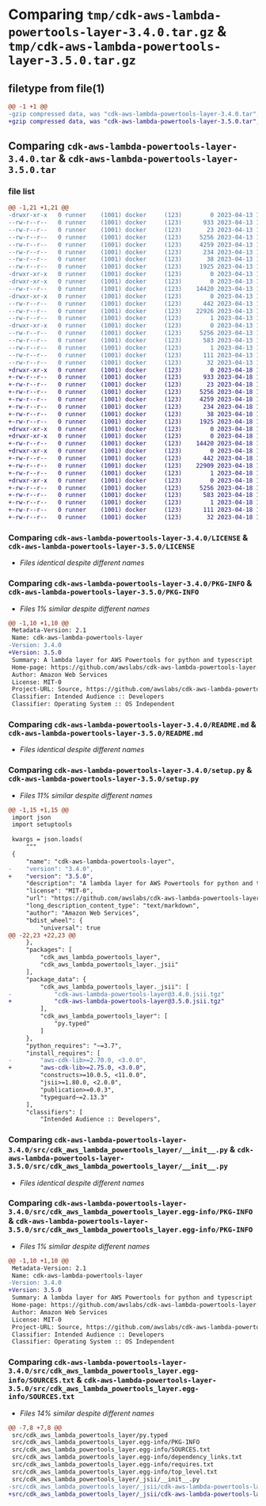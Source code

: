 # Comparing `tmp/cdk-aws-lambda-powertools-layer-3.4.0.tar.gz` & `tmp/cdk-aws-lambda-powertools-layer-3.5.0.tar.gz`

## filetype from file(1)

```diff
@@ -1 +1 @@
-gzip compressed data, was "cdk-aws-lambda-powertools-layer-3.4.0.tar", last modified: Thu Apr 13 12:26:21 2023, max compression
+gzip compressed data, was "cdk-aws-lambda-powertools-layer-3.5.0.tar", last modified: Tue Apr 18 13:15:41 2023, max compression
```

## Comparing `cdk-aws-lambda-powertools-layer-3.4.0.tar` & `cdk-aws-lambda-powertools-layer-3.5.0.tar`

### file list

```diff
@@ -1,21 +1,21 @@
-drwxr-xr-x   0 runner    (1001) docker     (123)        0 2023-04-13 12:26:21.864581 cdk-aws-lambda-powertools-layer-3.4.0/
--rw-r--r--   0 runner    (1001) docker     (123)      933 2023-04-13 12:26:00.000000 cdk-aws-lambda-powertools-layer-3.4.0/LICENSE
--rw-r--r--   0 runner    (1001) docker     (123)       23 2023-04-13 12:26:00.000000 cdk-aws-lambda-powertools-layer-3.4.0/MANIFEST.in
--rw-r--r--   0 runner    (1001) docker     (123)     5256 2023-04-13 12:26:21.864581 cdk-aws-lambda-powertools-layer-3.4.0/PKG-INFO
--rw-r--r--   0 runner    (1001) docker     (123)     4259 2023-04-13 12:26:00.000000 cdk-aws-lambda-powertools-layer-3.4.0/README.md
--rw-r--r--   0 runner    (1001) docker     (123)      234 2023-04-13 12:26:00.000000 cdk-aws-lambda-powertools-layer-3.4.0/pyproject.toml
--rw-r--r--   0 runner    (1001) docker     (123)       38 2023-04-13 12:26:21.864581 cdk-aws-lambda-powertools-layer-3.4.0/setup.cfg
--rw-r--r--   0 runner    (1001) docker     (123)     1925 2023-04-13 12:26:00.000000 cdk-aws-lambda-powertools-layer-3.4.0/setup.py
-drwxr-xr-x   0 runner    (1001) docker     (123)        0 2023-04-13 12:26:21.860581 cdk-aws-lambda-powertools-layer-3.4.0/src/
-drwxr-xr-x   0 runner    (1001) docker     (123)        0 2023-04-13 12:26:21.864581 cdk-aws-lambda-powertools-layer-3.4.0/src/cdk_aws_lambda_powertools_layer/
--rw-r--r--   0 runner    (1001) docker     (123)    14420 2023-04-13 12:26:00.000000 cdk-aws-lambda-powertools-layer-3.4.0/src/cdk_aws_lambda_powertools_layer/__init__.py
-drwxr-xr-x   0 runner    (1001) docker     (123)        0 2023-04-13 12:26:21.864581 cdk-aws-lambda-powertools-layer-3.4.0/src/cdk_aws_lambda_powertools_layer/_jsii/
--rw-r--r--   0 runner    (1001) docker     (123)      442 2023-04-13 12:26:00.000000 cdk-aws-lambda-powertools-layer-3.4.0/src/cdk_aws_lambda_powertools_layer/_jsii/__init__.py
--rw-r--r--   0 runner    (1001) docker     (123)    22926 2023-04-13 12:26:00.000000 cdk-aws-lambda-powertools-layer-3.4.0/src/cdk_aws_lambda_powertools_layer/_jsii/cdk-aws-lambda-powertools-layer@3.4.0.jsii.tgz
--rw-r--r--   0 runner    (1001) docker     (123)        1 2023-04-13 12:26:00.000000 cdk-aws-lambda-powertools-layer-3.4.0/src/cdk_aws_lambda_powertools_layer/py.typed
-drwxr-xr-x   0 runner    (1001) docker     (123)        0 2023-04-13 12:26:21.864581 cdk-aws-lambda-powertools-layer-3.4.0/src/cdk_aws_lambda_powertools_layer.egg-info/
--rw-r--r--   0 runner    (1001) docker     (123)     5256 2023-04-13 12:26:21.000000 cdk-aws-lambda-powertools-layer-3.4.0/src/cdk_aws_lambda_powertools_layer.egg-info/PKG-INFO
--rw-r--r--   0 runner    (1001) docker     (123)      583 2023-04-13 12:26:21.000000 cdk-aws-lambda-powertools-layer-3.4.0/src/cdk_aws_lambda_powertools_layer.egg-info/SOURCES.txt
--rw-r--r--   0 runner    (1001) docker     (123)        1 2023-04-13 12:26:21.000000 cdk-aws-lambda-powertools-layer-3.4.0/src/cdk_aws_lambda_powertools_layer.egg-info/dependency_links.txt
--rw-r--r--   0 runner    (1001) docker     (123)      111 2023-04-13 12:26:21.000000 cdk-aws-lambda-powertools-layer-3.4.0/src/cdk_aws_lambda_powertools_layer.egg-info/requires.txt
--rw-r--r--   0 runner    (1001) docker     (123)       32 2023-04-13 12:26:21.000000 cdk-aws-lambda-powertools-layer-3.4.0/src/cdk_aws_lambda_powertools_layer.egg-info/top_level.txt
+drwxr-xr-x   0 runner    (1001) docker     (123)        0 2023-04-18 13:15:41.269545 cdk-aws-lambda-powertools-layer-3.5.0/
+-rw-r--r--   0 runner    (1001) docker     (123)      933 2023-04-18 13:15:25.000000 cdk-aws-lambda-powertools-layer-3.5.0/LICENSE
+-rw-r--r--   0 runner    (1001) docker     (123)       23 2023-04-18 13:15:25.000000 cdk-aws-lambda-powertools-layer-3.5.0/MANIFEST.in
+-rw-r--r--   0 runner    (1001) docker     (123)     5256 2023-04-18 13:15:41.269545 cdk-aws-lambda-powertools-layer-3.5.0/PKG-INFO
+-rw-r--r--   0 runner    (1001) docker     (123)     4259 2023-04-18 13:15:25.000000 cdk-aws-lambda-powertools-layer-3.5.0/README.md
+-rw-r--r--   0 runner    (1001) docker     (123)      234 2023-04-18 13:15:25.000000 cdk-aws-lambda-powertools-layer-3.5.0/pyproject.toml
+-rw-r--r--   0 runner    (1001) docker     (123)       38 2023-04-18 13:15:41.269545 cdk-aws-lambda-powertools-layer-3.5.0/setup.cfg
+-rw-r--r--   0 runner    (1001) docker     (123)     1925 2023-04-18 13:15:25.000000 cdk-aws-lambda-powertools-layer-3.5.0/setup.py
+drwxr-xr-x   0 runner    (1001) docker     (123)        0 2023-04-18 13:15:41.265545 cdk-aws-lambda-powertools-layer-3.5.0/src/
+drwxr-xr-x   0 runner    (1001) docker     (123)        0 2023-04-18 13:15:41.269545 cdk-aws-lambda-powertools-layer-3.5.0/src/cdk_aws_lambda_powertools_layer/
+-rw-r--r--   0 runner    (1001) docker     (123)    14420 2023-04-18 13:15:25.000000 cdk-aws-lambda-powertools-layer-3.5.0/src/cdk_aws_lambda_powertools_layer/__init__.py
+drwxr-xr-x   0 runner    (1001) docker     (123)        0 2023-04-18 13:15:41.269545 cdk-aws-lambda-powertools-layer-3.5.0/src/cdk_aws_lambda_powertools_layer/_jsii/
+-rw-r--r--   0 runner    (1001) docker     (123)      442 2023-04-18 13:15:25.000000 cdk-aws-lambda-powertools-layer-3.5.0/src/cdk_aws_lambda_powertools_layer/_jsii/__init__.py
+-rw-r--r--   0 runner    (1001) docker     (123)    22909 2023-04-18 13:15:25.000000 cdk-aws-lambda-powertools-layer-3.5.0/src/cdk_aws_lambda_powertools_layer/_jsii/cdk-aws-lambda-powertools-layer@3.5.0.jsii.tgz
+-rw-r--r--   0 runner    (1001) docker     (123)        1 2023-04-18 13:15:25.000000 cdk-aws-lambda-powertools-layer-3.5.0/src/cdk_aws_lambda_powertools_layer/py.typed
+drwxr-xr-x   0 runner    (1001) docker     (123)        0 2023-04-18 13:15:41.269545 cdk-aws-lambda-powertools-layer-3.5.0/src/cdk_aws_lambda_powertools_layer.egg-info/
+-rw-r--r--   0 runner    (1001) docker     (123)     5256 2023-04-18 13:15:41.000000 cdk-aws-lambda-powertools-layer-3.5.0/src/cdk_aws_lambda_powertools_layer.egg-info/PKG-INFO
+-rw-r--r--   0 runner    (1001) docker     (123)      583 2023-04-18 13:15:41.000000 cdk-aws-lambda-powertools-layer-3.5.0/src/cdk_aws_lambda_powertools_layer.egg-info/SOURCES.txt
+-rw-r--r--   0 runner    (1001) docker     (123)        1 2023-04-18 13:15:41.000000 cdk-aws-lambda-powertools-layer-3.5.0/src/cdk_aws_lambda_powertools_layer.egg-info/dependency_links.txt
+-rw-r--r--   0 runner    (1001) docker     (123)      111 2023-04-18 13:15:41.000000 cdk-aws-lambda-powertools-layer-3.5.0/src/cdk_aws_lambda_powertools_layer.egg-info/requires.txt
+-rw-r--r--   0 runner    (1001) docker     (123)       32 2023-04-18 13:15:41.000000 cdk-aws-lambda-powertools-layer-3.5.0/src/cdk_aws_lambda_powertools_layer.egg-info/top_level.txt
```

### Comparing `cdk-aws-lambda-powertools-layer-3.4.0/LICENSE` & `cdk-aws-lambda-powertools-layer-3.5.0/LICENSE`

 * *Files identical despite different names*

### Comparing `cdk-aws-lambda-powertools-layer-3.4.0/PKG-INFO` & `cdk-aws-lambda-powertools-layer-3.5.0/PKG-INFO`

 * *Files 1% similar despite different names*

```diff
@@ -1,10 +1,10 @@
 Metadata-Version: 2.1
 Name: cdk-aws-lambda-powertools-layer
-Version: 3.4.0
+Version: 3.5.0
 Summary: A lambda layer for AWS Powertools for python and typescript
 Home-page: https://github.com/awslabs/cdk-aws-lambda-powertools-layer.git
 Author: Amazon Web Services
 License: MIT-0
 Project-URL: Source, https://github.com/awslabs/cdk-aws-lambda-powertools-layer.git
 Classifier: Intended Audience :: Developers
 Classifier: Operating System :: OS Independent
```

### Comparing `cdk-aws-lambda-powertools-layer-3.4.0/README.md` & `cdk-aws-lambda-powertools-layer-3.5.0/README.md`

 * *Files identical despite different names*

### Comparing `cdk-aws-lambda-powertools-layer-3.4.0/setup.py` & `cdk-aws-lambda-powertools-layer-3.5.0/setup.py`

 * *Files 11% similar despite different names*

```diff
@@ -1,15 +1,15 @@
 import json
 import setuptools
 
 kwargs = json.loads(
     """
 {
     "name": "cdk-aws-lambda-powertools-layer",
-    "version": "3.4.0",
+    "version": "3.5.0",
     "description": "A lambda layer for AWS Powertools for python and typescript",
     "license": "MIT-0",
     "url": "https://github.com/awslabs/cdk-aws-lambda-powertools-layer.git",
     "long_description_content_type": "text/markdown",
     "author": "Amazon Web Services",
     "bdist_wheel": {
         "universal": true
@@ -22,23 +22,23 @@
     },
     "packages": [
         "cdk_aws_lambda_powertools_layer",
         "cdk_aws_lambda_powertools_layer._jsii"
     ],
     "package_data": {
         "cdk_aws_lambda_powertools_layer._jsii": [
-            "cdk-aws-lambda-powertools-layer@3.4.0.jsii.tgz"
+            "cdk-aws-lambda-powertools-layer@3.5.0.jsii.tgz"
         ],
         "cdk_aws_lambda_powertools_layer": [
             "py.typed"
         ]
     },
     "python_requires": "~=3.7",
     "install_requires": [
-        "aws-cdk-lib>=2.70.0, <3.0.0",
+        "aws-cdk-lib>=2.75.0, <3.0.0",
         "constructs>=10.0.5, <11.0.0",
         "jsii>=1.80.0, <2.0.0",
         "publication>=0.0.3",
         "typeguard~=2.13.3"
     ],
     "classifiers": [
         "Intended Audience :: Developers",
```

### Comparing `cdk-aws-lambda-powertools-layer-3.4.0/src/cdk_aws_lambda_powertools_layer/__init__.py` & `cdk-aws-lambda-powertools-layer-3.5.0/src/cdk_aws_lambda_powertools_layer/__init__.py`

 * *Files identical despite different names*

### Comparing `cdk-aws-lambda-powertools-layer-3.4.0/src/cdk_aws_lambda_powertools_layer.egg-info/PKG-INFO` & `cdk-aws-lambda-powertools-layer-3.5.0/src/cdk_aws_lambda_powertools_layer.egg-info/PKG-INFO`

 * *Files 1% similar despite different names*

```diff
@@ -1,10 +1,10 @@
 Metadata-Version: 2.1
 Name: cdk-aws-lambda-powertools-layer
-Version: 3.4.0
+Version: 3.5.0
 Summary: A lambda layer for AWS Powertools for python and typescript
 Home-page: https://github.com/awslabs/cdk-aws-lambda-powertools-layer.git
 Author: Amazon Web Services
 License: MIT-0
 Project-URL: Source, https://github.com/awslabs/cdk-aws-lambda-powertools-layer.git
 Classifier: Intended Audience :: Developers
 Classifier: Operating System :: OS Independent
```

### Comparing `cdk-aws-lambda-powertools-layer-3.4.0/src/cdk_aws_lambda_powertools_layer.egg-info/SOURCES.txt` & `cdk-aws-lambda-powertools-layer-3.5.0/src/cdk_aws_lambda_powertools_layer.egg-info/SOURCES.txt`

 * *Files 14% similar despite different names*

```diff
@@ -7,8 +7,8 @@
 src/cdk_aws_lambda_powertools_layer/py.typed
 src/cdk_aws_lambda_powertools_layer.egg-info/PKG-INFO
 src/cdk_aws_lambda_powertools_layer.egg-info/SOURCES.txt
 src/cdk_aws_lambda_powertools_layer.egg-info/dependency_links.txt
 src/cdk_aws_lambda_powertools_layer.egg-info/requires.txt
 src/cdk_aws_lambda_powertools_layer.egg-info/top_level.txt
 src/cdk_aws_lambda_powertools_layer/_jsii/__init__.py
-src/cdk_aws_lambda_powertools_layer/_jsii/cdk-aws-lambda-powertools-layer@3.4.0.jsii.tgz
+src/cdk_aws_lambda_powertools_layer/_jsii/cdk-aws-lambda-powertools-layer@3.5.0.jsii.tgz
```

